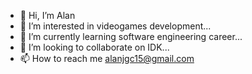 - 👋 Hi, I’m Alan
- 👀 I’m interested in videogames development...
- 🌱 I’m currently learning software engineering career...
- 💞️ I’m looking to collaborate on IDK...
- 📫 How to reach me alanjgc15@gmail.com

<!---
AlanJavierGC/AlanJavierGC is a ✨ special ✨ repository because its `README.md` (this file) appears on your GitHub profile.
You can click the Preview link to take a look at your changes.
--->
